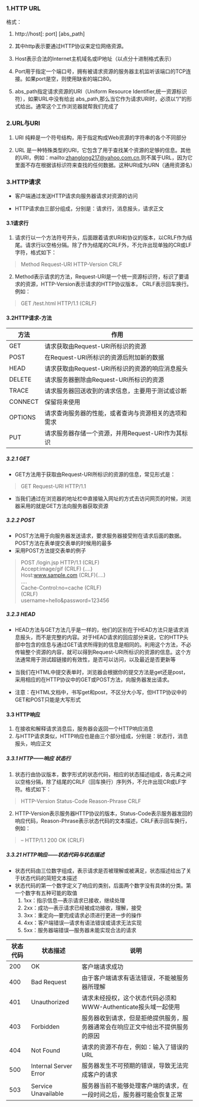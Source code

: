 ### 1.HTTP URL
格式：

1. http://host[: port] [abs_path]

2. 其中http表示要通过HTTP协议来定位网络资源。

3. Host表示合法的Internet主机域名或IP地址（以点分十进制格式表示）

4. Port用于指定一个端口号，拥有被请求资源的服务器主机监听该端口的TCP连接。如果port是空，则使用缺省的端口80。

5. abs_path指定请求资源的URI（Uniform Resource Identifier,统一资源标识符），如果URL中没有给出 abs_path,那么当它作为请求URI时，必须以“/”的形式给出。通常这个工作浏览器就帮我们完成了

### 2.URL与URI
1. URI 纯粹是一个符号结构，用于指定构成Web资源的字符串的各个不同部分

2. URL 是一种特殊类型的URI，它包含了用于查找某个资源的足够的信息。其他的URI，例如：mailto:zhanglong217@yahoo.com.cn,则不属于URL，因为它里面不存在根据该标识符来查找的任何数据。这种URI成为URN（通用资源名）

### 3.HTTP请求
* 客户端通过发送HTTP请求向服务器请求对资源的访问

* HTTP请求由三部分组成，分别是：请求行，消息报头，请求正文

#### 3.1请求行

1. 请求行以一个方法符号开头，后面跟着请求URI和协议的版本，以CRLF作为结尾。请求行以空格分隔。除了作为结尾的CRLF外，不允许出现单独的CR或LF字符，格式如下：

> Method Request-URI HTTP-Version CRLF

2. Method表示请求的方法，Request-URI是一个统一资源标识符，标识了要请求的资源，HTTP-Version表示请求的HTTP协议版本， CRLF表示回车换行。例如：

> GET /test.html HTTP/1.1 (CRLF)

#### 3.2HTTP请求-方法

方法 | 作用
---|---
GET | 请求获取由Request-URI所标识的资源
POST | 在Request-URI所标识的资源后附加新的数据
HEAD | 请求获取由Request-URI所标识的资源的响应消息报头
DELETE | 请求服务器删除由Request-URI所标识的资源
TRACE | 请求服务器回送收到的请求信息，主要用于测试或诊断
CONNECT | 保留将来使用
OPTIONS | 请求查询服务器的性能，或者查询与资源相关的选项和需求
PUT | 请求服务器存储一个资源，并用Request-URI作为其标识

##### 3.2.1 GET
* GET方法用于获取由Request-URI所标识的资源的信息，常见形式是：
> GET Request-URI HTTP/1.1
* 当我们通过在浏览器的地址栏中直接输入网址的方式去访问网页的时候，浏览器采用的就是GET方法向服务器获取资源

##### 3.2.2 POST
* POST方法用于向服务器发送请求，要求服务器接受附在请求后面的数据。POST方法在表单提交表单的时候用的最多
* 采用POST方法提交表单的例子
>POST /login.jsp HTTP/1.1 (CRLF)  
 Accept:image/gif (CRLF) (….)  
 Host:www.sample.com (CRLF)(….)  
 ….  
 Cache-Control:no=cache (CRLF)   
 (CRLF)   
 username=hello&password=123456  

##### 3.2.3 HEAD
* HEAD方法与GET方法几乎是一样的，他们的区别在于HEAD方法只是请求消息报头，而不是完整的内容。对于HEAD请求的回应部分来说，它的HTTP头部中包含的信息与通过GET请求所得到的信息是相同的。利用这个方法，不必传输整个资源的内容，就可以得到Request-URI所标识的资源的信息。这个方法通常用于测试超链接的有效性，是否可以访问，以及最近是否更新等

* 当我们在HTML中提交表单时，浏览器会根据你的提交方法是get还是post，采用相应的在HTTP协议中的GET或POST方法，向服务器发出请求。
* 注意：在HTML文档中，书写get和post，不区分大小写，但HTTP协议中的GET和POST只能是大写形式

#### 3.3 HTTP响应
1. 在接收和解释请求消息后，服务器会返回一个HTTP响应消息
2. 与HTTP请求类似，HTTP响应也是由三个部分组成，分别是：状态行，消息报头，响应正文

##### 3.3.1 HTTP——响应 状态行
1. 状态行由协议版本，数字形式的状态代码，相应的状态描述组成，各元素之间以空格分隔，除了结尾的CRLF（回车换行）序列外，不允许出现CR或LF字符。格式如下：

> HTTP-Version Status-Code Reason-Phrase CRLF
2. HTTP-Version表示服务器HTTP协议的版本，Status-Code表示服务器发回的响应代码，Reason-Phrase表示状态代码的文本描述，CRLF表示回车换行，例如：

> – HTTP/1.1 200 OK (CRLF)

##### 3.3.21 HTTP响应——状态代码与状态描述
* 状态代码由三位数字组成，表示请求是否被理解或被满足，状态描述给出了关于状态代码的简短文本描述
* 状态代码的第一个数字定义了响应的类别，后面两个数字没有具体的分类。第一个数字有五种可能的取值
    1.  1xx：指示信息—表示请求已接收，继续处理
    2.  2xx：成功—表示请求已经被成功接收，理解，接受
    3.  3xx：重定向—要完成请求必须进行更进一步的操作
    4.  4xx：客户端错误—请求有语法错误或请求无法实现
    5.  5xx：服务器端错误—服务器未能实现合法的请求



状态代码 | 状态描述 | 说明
---|---|---
200 | OK | 客户端请求成功
400 | Bad Request | 由于客户端请求有语法错误，不能被服务器所理解
401 | Unauthorized | 请求未经授权，这个状态代码必须和WWW-Authenticate报头域一起使用
403 | Forbidden | 服务器收到请求，但是拒绝提供服务，服务器通常会在响应正文中给出不提供服务的原因
404 | Not Found | 请求的资源不存在，例如：输入了错误的URL
500 | Internal Server Error | 服务器发生不可预期的错误，导致无法完成客户的请求
503 | Service Unavailable |服务器当前不能够处理客户端的请求，在一段时间之后，服务器可能会恢复正常